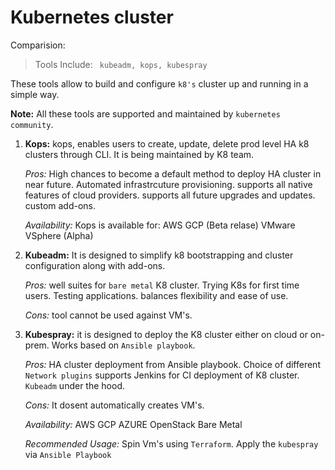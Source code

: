 # Kubernetes cluster

Comparision:

> Tools Include:
    ` kubeadm, kops, kubespray`

These tools allow to build and configure `k8's` cluster up and running in a simple way. 

**Note:** All these tools are supported and maintained by `kubernetes community`.

1. **Kops:**
    kops, enables users to create, update, delete prod level HA k8 clusters through CLI. 
    It is being maintained by K8 team.

    _Pros:_
        High chances to become a default method to deploy HA cluster in near future.
        Automated infrastrcuture provisioning. 
        supports all native features of cloud providers.
        supports all future upgrades and updates.
        custom add-ons.

    _Availability:_
        Kops is available for:
            AWS
            GCP (Beta relase)
            VMware VSphere (Alpha)


2. **Kubeadm:**
    It is designed to simplify k8 bootstrapping and cluster configuration along with add-ons.


    _Pros:_
        well suites for `bare metal` K8 cluster.
        Trying K8s for first time users.
        Testing applications.
        balances flexibility and ease of use.

    _Cons:_
        tool cannot be used against VM's.


3. **Kubespray:**
    it is designed to deploy the K8 cluster either on cloud or on-prem.
    Works based on `Ansible playbook`.

    _Pros:_
        HA cluster deployment from Ansible playbook.
        Choice of different `Network plugins`
        supports Jenkins for CI deployment of K8 cluster.
        `Kubeadm` under the hood.

    _Cons:_
        It dosent automatically creates VM's.

    _Availability:_
        AWS
        GCP
        AZURE
        OpenStack
        Bare Metal
    
    _Recommended Usage:_
        Spin Vm's using `Terraform`.
        Apply the `kubespray` via `Ansible Playbook`
